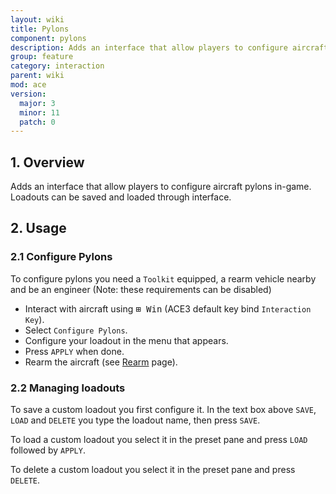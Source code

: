 ```yaml
---
layout: wiki
title: Pylons
component: pylons
description: Adds an interface that allow players to configure aircraft pylons in-game.
group: feature
category: interaction
parent: wiki
mod: ace
version:
  major: 3
  minor: 11
  patch: 0
---
```


## 1. Overview

Adds an interface that allow players to configure aircraft pylons in-game. Loadouts can be saved and loaded through interface.

## 2. Usage

### 2.1 Configure Pylons

To configure pylons you need a `Toolkit` equipped, a rearm vehicle nearby and be an engineer (Note: these requirements can be disabled)

- Interact with aircraft using <kbd>⊞ Win</kbd> (ACE3 default key bind `Interaction Key`).
- Select `Configure Pylons`.
- Configure your loadout in the menu that appears.
- Press `APPLY` when done.
- Rearm the aircraft (see [Rearm](rearm.html) page).

### 2.2 Managing loadouts

To save a custom loadout you first configure it. In the text box above `SAVE`, `LOAD` and `DELETE` you type the loadout name, then press `SAVE`.

To load a custom loadout you select it in the preset pane and press `LOAD` followed by `APPLY`.

To delete a custom loadout you select it in the preset pane and press `DELETE`.
